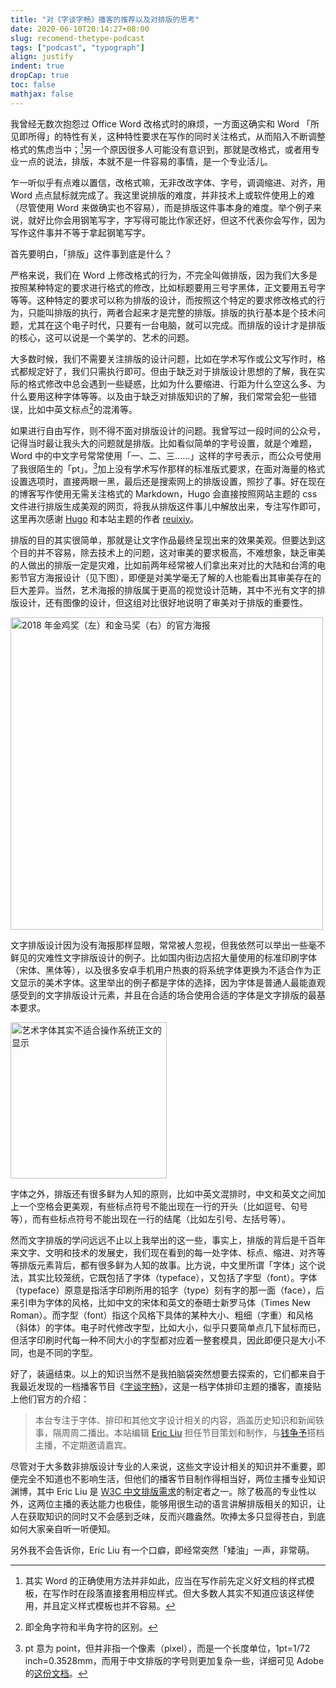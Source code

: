```yaml
---
title: "对《字谈字畅》播客的推荐以及对排版的思考"
date: 2020-06-10T20:14:27+08:00
slug: recomend-thetype-podcast
tags: ["podcast", "typograph"]
align: justify
indent: true
dropCap: true
toc: false
mathjax: false
---
```




我曾经无数次抱怨过 Office Word 改格式时的麻烦，一方面这确实和 Word 「所见即所得」的特性有关，这种特性要求在写作的同时关注格式，从而陷入不断调整格式的焦虑当中；[^1]另一个原因很多人可能没有意识到，那就是改格式，或者用专业一点的说法，排版，本就不是一件容易的事情，是一个专业活儿。

<!--more-->

乍一听似乎有点难以置信，改格式嘛，无非改改字体、字号，调调缩进、对齐，用 Word 点点鼠标就完成了。我这里说排版的难度，并非技术上或软件使用上的难（尽管使用 Word 来做确实也不容易），而是排版这件事本身的难度。举个例子来说，就好比你会用钢笔写字，字写得可能比作家还好，但这不代表你会写作，因为写作这件事并不等于拿起钢笔写字。

首先要明白，「排版」这件事到底是什么？

严格来说，我们在 Word 上修改格式的行为，不完全叫做排版，因为我们大多是按照某种特定的要求进行格式的修改，比如标题要用三号字黑体，正文要用五号字等等。这种特定的要求可以称为排版的设计，而按照这个特定的要求修改格式的行为，只能叫排版的执行，两者合起来才是完整的排版。排版的执行基本是个技术问题，尤其在这个电子时代，只要有一台电脑，就可以完成。而排版的设计才是排版的核心，这可以说是一个美学的、艺术的问题。

大多数时候，我们不需要关注排版的设计问题，比如在学术写作或公文写作时，格式都规定好了，我们只需执行即可。但由于缺乏对于排版设计思想的了解，我在实际的格式修改中总会遇到一些疑惑，比如为什么要缩进、行距为什么空这么多、为什么要用这种字体等等。以及由于缺乏对排版知识的了解，我们常常会犯一些错误，比如中英文标点[^2]的混淆等。

如果进行自由写作，则不得不面对排版设计的问题。我曾写过一段时间的公众号，记得当时最让我头大的问题就是排版。比如看似简单的字号设置，就是个难题，Word 中的中文字号常常使用「一、二、三……」这样的字号表示，而公众号使用了我很陌生的「pt」。[^3]加上没有学术写作那样的标准版式要求，在面对海量的格式设置选项时，直接两眼一黑，最后还是搜索网上的排版设置，照抄了事。好在现在的博客写作使用无需关注格式的 Markdown，Hugo 会直接按照网站主题的 css 文件进行排版生成美观的网页，将我从排版这件事儿中解放出来，专注写作即可，这里再次感谢 [Hugo](https://gohugo.io/) 和本站主题的作者 [reuixiy](https://github.com/reuixiy)。

排版的目的其实很简单，那就是让文字作品最终呈现出来的效果美观。但要达到这个目的并不容易，除去技术上的问题，这对审美的要求极高，不难想象，缺乏审美的人做出的排版一定是灾难，比如前两年经常被人们拿出来对比的大陆和台湾的电影节官方海报设计（见下图），即便是对美学毫无了解的人也能看出其审美存在的巨大差异。当然，艺术海报的排版属于更高的视觉设计范畴，其中不光有文字的排版设计，还有图像的设计，但这组对比很好地说明了审美对于排版的重要性。

<img src="/recomend-thetype-podcast/poster.png" width="500"  title="2018 年金鸡奖（左）和金马奖（右）的官方海报">

文字排版设计因为没有海报那样显眼，常常被人忽视，但我依然可以举出一些毫不鲜见的灾难性文字排版设计的例子。比如国内街边店招大量使用的标准印刷字体（宋体、黑体等），以及很多安卓手机用户热衷的将系统字体更换为不适合作为正文显示的美术字体。这里举出的例子都是字体的选择，因为字体是普通人最能直观感受到的文字排版设计元素，并且在合适的场合使用合适的字体是文字排版的最基本要求。

<img src="/recomend-thetype-podcast/android.jpg" width="250"  title="艺术字体其实不适合操作系统正文的显示">

字体之外，排版还有很多鲜为人知的原则，比如中英文混排时，中文和英文之间加上一个空格会更美观，有些标点符号不能出现在一行的开头（比如逗号、句号等），而有些标点符号不能出现在一行的结尾（比如左引号、左括号等）。

然而文字排版的学问远远不止以上我举出的这一些，事实上，排版的背后是千百年来文字、文明和技术的发展史，我们现在看到的每一处字体、标点、缩进、对齐等等排版元素背后，都有很多鲜为人知的故事。比方说，中文里所谓「字体」这个说法，其实比较笼统，它既包括了字体（typeface），又包括了字型（font）。字体（typeface）原意是指活字印刷所用的铅字（type）刻有字的那一面（face），后来引申为字体的风格，比如中文的宋体和英文的泰晤士新罗马体（Times New Roman）。而字型（font）指这个风格下具体的某种大小、粗细（字重）和风格（斜体）的字体。电子时代修改字型，比如大小，似乎只要简单点几下鼠标而已，但活字印刷时代每一种不同大小的字型都对应着一整套模具，因此即便只是大小不同，也是不同的字型。

好了，装逼结束。以上的知识当然不是我拍脑袋突然想要去探索的，它们都来自于我最近发现的一档播客节目《[字谈字畅](https://www.thetype.com/typechat)》，这是一档字体排印主题的播客，直接贴上他们官方的介绍：

> 本台专注于字体、排印和其他文字设计相关的内容，涵盖历史知识和新闻轶事，隔周周二播出。本站编辑 [Eric Liu](https://www.thetype.com/author/ericliu/) 担任节目策划和制作，与[钱争予](https://www.thetype.com/author/laerhsif/)搭档主播，不定期邀请嘉宾。

尽管对于大多数非排版设计专业的人来说，这些文字设计相关的知识并不重要，即便完全不知道也不影响生活，但他们的播客节目制作得相当好，两位主播专业知识渊博，其中 Eric Liu 是 [W3C 中文排版需求](https://www.w3.org/TR/clreq/)的制定者之一。除了极高的专业性以外，这两位主播的表达能力也极佳，能够用很生动的语言讲解排版相关的知识，让人在获取知识的同时又不会感到乏味，反而兴趣盎然。吹捧太多只显得苍白，到底如何大家亲自听一听便知。

另外我不会告诉你，Eric Liu 有一个口癖，即经常突然「矮油」一声，非常萌。

[^1]: 其实 Word 的正确使用方法并非如此，应当在写作前先定义好文档的样式模板，在写作时在段落直接套用相应样式。但大多数人其实不知道应该这样使用，并且定义样式模板也并不容易。
[^2]: 即全角字符和半角字符的区别。
[^3]: pt 意为 point，但并非指一个像素（pixel），而是一个长度单位，1pt=1/72 inch=0.3528mm，而用于中文排版的字号则更加复杂一些，详细可见 Adobe 的[这份文档](https://blogs.adobe.com/CCJKType/2009/04/post_1.html)。

